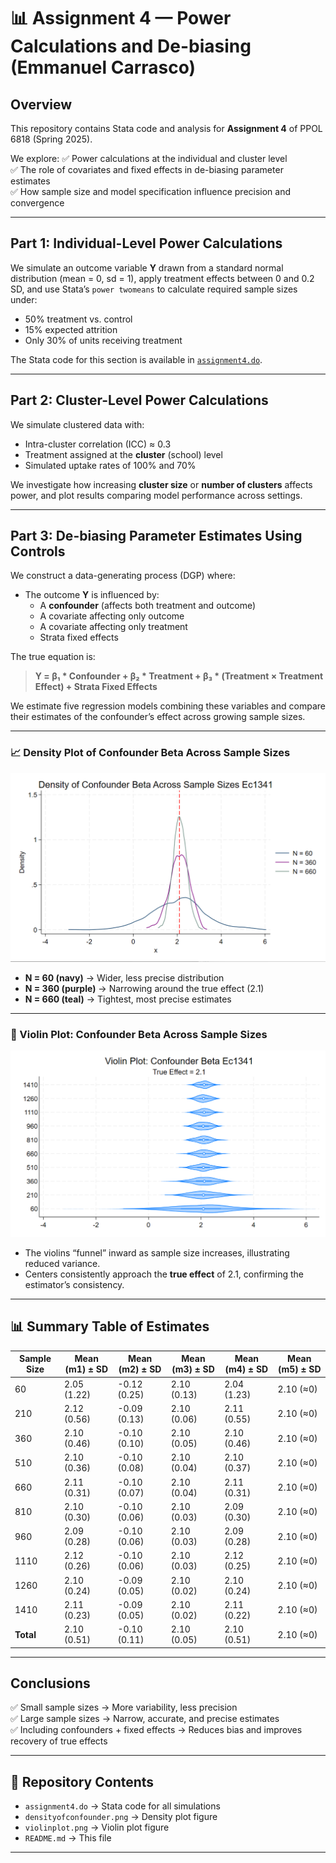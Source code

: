 # 📊 Assignment 4 — Power Calculations and De-biasing (Emmanuel Carrasco)

## Overview

This repository contains Stata code and analysis for **Assignment 4** of PPOL 6818 (Spring 2025).

We explore:
✅ Power calculations at the individual and cluster level  
✅ The role of covariates and fixed effects in de-biasing parameter estimates  
✅ How sample size and model specification influence precision and convergence

---

## Part 1: Individual-Level Power Calculations

We simulate an outcome variable **Y** drawn from a standard normal distribution (mean = 0, sd = 1), apply treatment effects between 0 and 0.2 SD, and use Stata’s `power twomeans` to calculate required sample sizes under:
- 50% treatment vs. control  
- 15% expected attrition  
- Only 30% of units receiving treatment

The Stata code for this section is available in [`assignment4.do`](assignment4.do).

---

## Part 2: Cluster-Level Power Calculations

We simulate clustered data with:
- Intra-cluster correlation (ICC) ≈ 0.3  
- Treatment assigned at the **cluster** (school) level  
- Simulated uptake rates of 100% and 70%

We investigate how increasing **cluster size** or **number of clusters** affects power, and plot results comparing model performance across settings.

---

## Part 3: De-biasing Parameter Estimates Using Controls

We construct a data-generating process (DGP) where:
- The outcome **Y** is influenced by:
  - A **confounder** (affects both treatment and outcome)  
  - A covariate affecting only outcome  
  - A covariate affecting only treatment  
  - Strata fixed effects

The true equation is:
> **Y = β₁ * Confounder + β₂ * Treatment + β₃ * (Treatment × Treatment Effect) + Strata Fixed Effects**

We estimate five regression models combining these variables and compare their estimates of the confounder’s effect across growing sample sizes.

---

### 📈 Density Plot of Confounder Beta Across Sample Sizes

![Density Plot](densityofconfounder.png)

- **N = 60 (navy)** → Wider, less precise distribution  
- **N = 360 (purple)** → Narrowing around the true effect (2.1)  
- **N = 660 (teal)** → Tightest, most precise estimates

---

### 🎻 Violin Plot: Confounder Beta Across Sample Sizes

![Violin Plot](violinplot.png)

- The violins “funnel” inward as sample size increases, illustrating reduced variance.
- Centers consistently approach the **true effect** of 2.1, confirming the estimator’s consistency.

---

## 📊 Summary Table of Estimates

| Sample Size | Mean (m1) ± SD | Mean (m2) ± SD | Mean (m3) ± SD | Mean (m4) ± SD | Mean (m5) ± SD |
|-------------|-----------------|----------------|----------------|----------------|----------------|
| 60          | 2.05 (1.22)     | -0.12 (0.25)   | 2.10 (0.13)    | 2.04 (1.23)    | 2.10 (≈0)      |
| 210         | 2.12 (0.56)     | -0.09 (0.13)   | 2.10 (0.06)    | 2.11 (0.55)    | 2.10 (≈0)      |
| 360         | 2.10 (0.46)     | -0.10 (0.10)   | 2.10 (0.05)    | 2.10 (0.46)    | 2.10 (≈0)      |
| 510         | 2.10 (0.36)     | -0.10 (0.08)   | 2.10 (0.04)    | 2.10 (0.37)    | 2.10 (≈0)      |
| 660         | 2.11 (0.31)     | -0.10 (0.07)   | 2.10 (0.04)    | 2.11 (0.31)    | 2.10 (≈0)      |
| 810         | 2.10 (0.30)     | -0.10 (0.06)   | 2.10 (0.03)    | 2.09 (0.30)    | 2.10 (≈0)      |
| 960         | 2.09 (0.28)     | -0.10 (0.06)   | 2.10 (0.03)    | 2.09 (0.28)    | 2.10 (≈0)      |
| 1110        | 2.12 (0.26)     | -0.10 (0.06)   | 2.10 (0.03)    | 2.12 (0.25)    | 2.10 (≈0)      |
| 1260        | 2.10 (0.24)     | -0.09 (0.05)   | 2.10 (0.02)    | 2.10 (0.24)    | 2.10 (≈0)      |
| 1410        | 2.11 (0.23)     | -0.09 (0.05)   | 2.10 (0.02)    | 2.11 (0.22)    | 2.10 (≈0)      |
| **Total**   | 2.10 (0.51)     | -0.10 (0.11)   | 2.10 (0.05)    | 2.10 (0.51)    | 2.10 (≈0)      |

---

## Conclusions

✅ Small sample sizes → More variability, less precision  
✅ Large sample sizes → Narrow, accurate, and precise estimates  
✅ Including confounders + fixed effects → Reduces bias and improves recovery of true effects

---

## 📂 Repository Contents

- `assignment4.do` → Stata code for all simulations  
- `densityofconfounder.png` → Density plot figure  
- `violinplot.png` → Violin plot figure  
- `README.md` → This file

---



